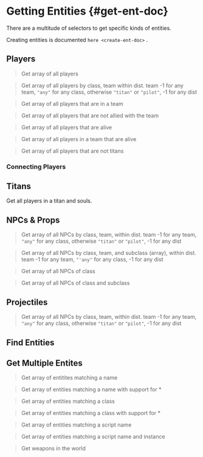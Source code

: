 # Getting Entities {#get-ent-doc}

There are a multitude of selectors to get specific kinds of entities.

Creating entities is documented
`here <create-ent-doc>` .

## Players

> Get array of all players

> Get array of all players by class, team within dist. team -1 for any
> team, `"any"` for any class, otherwise `"titan"` or `"pilot"`, -1 for
> any dist

> Get array of all players that are in a team

> Get array of all players that are not allied with the team

> Get array of all players that are alive

> Get array of all players in a team that are alive

> Get array of all players that are not titans

### Connecting Players

## Titans

Get all players in a titan and souls.

## NPCs & Props

> Get array of all NPCs by class, team, within dist. team -1 for any
> team, `"any"` for any class, otherwise `"titan"` or `"pilot"`, -1 for
> any dist

> Get array of all NPCs by class, team, and subclass (array), within
> dist. team -1 for any team, `"'any"` for any class, -1 for any dist

> Get array of all NPCs of class

> Get array of all NPCs of class and subclass

## Projectiles

> Get array of all NPCs by class, team, within dist. team -1 for any
> team, `"any"` for any class, otherwise `"titan"` or `"pilot"`, -1 for
> any dist

## Find Entities

## Get Multiple Entites

> Get array of entitites matching a name

> Get array of entities matching a name with support for \*

> Get array of entities matching a class

> Get array of entities matching a class with support for \*

> Get array of entities matching a script name

> Get array of entities matching a script name and instance

> Get weapons in the world
